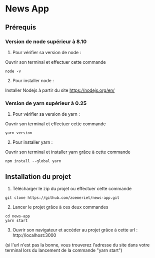 # News App

## Prérequis

### Version de node supérieur à 8.10

1. Pour vérifier sa version de node :

Ouvrir son terminal et effectuer cette commande

```
node -v
```

2. Pour installer node :

Installer Nodejs à partir du site https://nodejs.org/en/

### Version de yarn supérieur à 0.25

1. Pour vérifier sa version de yarn :

Ouvrir son terminal et effectuer cette commande

```
yarn version
```

2. Pour installer yarn :

Ouvrir son terminal et installer yarn grâce à cette commande

```
npm install --global yarn
```

## Installation du projet

1. Télécharger le zip du projet ou effectuer cette commande

```
git clone https://github.com/zoemeriet/news-app.git
```

2. Lancer le projet grâce à ces deux commandes

```
cd news-app
yarn start
```

3. Ouvrir son navigateur et accéder au projet grâce à cette url : http://localhost:3000

(si l'url n'est pas la bonne, vous trouverez l'adresse du site dans votre terminal lors du lancement de la commande "yarn start")
